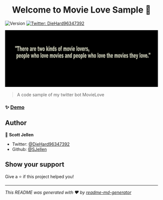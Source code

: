 <h1 align="center">Welcome to Movie Love Sample 👋</h1>
<p>
  <img alt="Version" src="https://img.shields.io/badge/version-1-blue.svg?cacheSeconds=2592000" />
  <a href="https://twitter.com/DieHard96347392" target="_blank">
    <img alt="Twitter: DieHard96347392" src="https://img.shields.io/twitter/follow/DieHard96347392.svg?style=social" />
  </a>
</p>



![duck hunt screenshot](https://github.com/SJellen/MovieLoveSample/blob/master/movieQuote.png)

> A code sample of my twitter bot MovieLove

### ✨ [Demo](https://twitter.com/DieHard96347392)

## Author

👤 **Scott Jellen**

* Twitter: [@DieHard96347392](https://twitter.com/DieHard96347392)
* Github: [@SJellen](https://github.com/SJellen)

## Show your support

Give a ⭐️ if this project helped you!

***
_This README was generated with ❤️ by [readme-md-generator](https://github.com/kefranabg/readme-md-generator)_